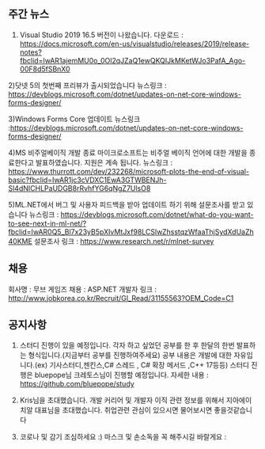 ## 주간 뉴스 

1) Visual Studio 2019 16.5 버전이 나왔습니다.
다운로드 : https://docs.microsoft.com/en-us/visualstudio/releases/2019/release-notes?fbclid=IwAR1ajemMU0o_0Ol2qJZaQ1ewQKQIJkMKetWJo3PafA_Ago-00F8d5fSBnX0

2)닷넷 5의 첫번째 프리뷰가 출시되었습니다
뉴스링크 : https://devblogs.microsoft.com/dotnet/updates-on-net-core-windows-forms-designer/

3)Windows Forms Core 업데이트
뉴스링크 :https://devblogs.microsoft.com/dotnet/updates-on-net-core-windows-forms-designer/

4)MS 비주얼베이직 개발 종료
마이크로소프트는 비주얼 베이직 언어에 대한 개발을 종료한다고 발표하였습니다.
지원은 계속 됩니다.
뉴스링크 :  https://www.thurrott.com/dev/232268/microsoft-plots-the-end-of-visual-basic?fbclid=IwAR1jc3cVDXC1EwA3GTWBENJh-Sl4dNICHLPaUDGB8rRvhfYG6qNgZ7UlsO8

5)ML.NET에서 버그 및 사용자 피드백을 받아 업데이트 하기 위해 설문조사를 받고 있습니다
뉴스링크 : https://devblogs.microsoft.com/dotnet/what-do-you-want-to-see-next-in-ml-net/?fbclid=IwAR0Q5_Bl7x23yB5pXIvMtJxf98LCSlwZhsstqzWfaaThjSydXdUaZh40KME
설문조사 링크 :  https://www.research.net/r/mlnet-survey

## 채용
회사명 : 무브 게임즈
채용 : ASP.NET 개발자 
링크 : http://www.jobkorea.co.kr/Recruit/GI_Read/31155563?OEM_Code=C1


## 공지사항

1) 스터디 진행이 있을 예정입니다.
각자 하고 싶었던 공부를 한 후 한달의 한번 발표하는 형식입니다.(지금부터 공부를 진행하여주세요)
공부 내용은 개발에 대한 자유입니다.(ex) 기사스터디,젠킨스,C# 스레드 , C# 확장 메서드 ,C++ 17등등)
스터디 진행은 bluepope님 크레토스님이 진행할 예정입니다.
자세한 내용 : https://github.com/bluepope/study

2) Kris님을 초대했습니다.
개발 커리어 및 개발자 이직 관련 정보를 위해서 지아에이치알 대표님을 초대했습니다. 취업관련 관심이 있으시면 물어보시면 좋을것같습니다


3) 코로나 및 감기 조심하세요 :)
마스크 및 손소독을 꼭 해주시길 바랄게요 :
